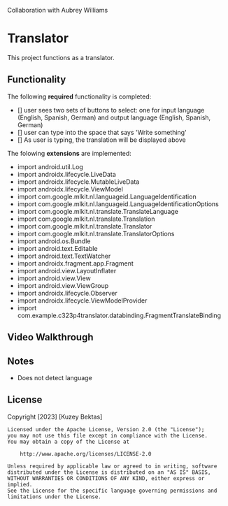 Collaboration with Aubrey Williams

# Translator
This project functions as a translator.

## Functionality 
The following **required** functionality is completed:
* [] user sees two sets of buttons to select: one for input language (English, Spanish, German) and output language (English, Spanish, German)
* [] user can type into the space that says 'Write something'
* [] As user is typing, the translation will be displayed above

The folowing **extensions** are implemented:
* import android.util.Log
* import androidx.lifecycle.LiveData
* import androidx.lifecycle.MutableLiveData
* import androidx.lifecycle.ViewModel
* import com.google.mlkit.nl.languageid.LanguageIdentification
* import com.google.mlkit.nl.languageid.LanguageIdentificationOptions
* import com.google.mlkit.nl.translate.TranslateLanguage
* import com.google.mlkit.nl.translate.Translation
* import com.google.mlkit.nl.translate.Translator
* import com.google.mlkit.nl.translate.TranslatorOptions
* import android.os.Bundle
* import android.text.Editable
* import android.text.TextWatcher
* import androidx.fragment.app.Fragment
* import android.view.LayoutInflater
* import android.view.View
* import android.view.ViewGroup
* import androidx.lifecycle.Observer
* import androidx.lifecycle.ViewModelProvider
* import com.example.c323p4translator.databinding.FragmentTranslateBinding
  
## Video Walkthrough 



## Notes
* Does not detect language

## License
Copyright [2023] [Kuzey Bektas]

    Licensed under the Apache License, Version 2.0 (the "License");
    you may not use this file except in compliance with the License.
    You may obtain a copy of the License at

        http://www.apache.org/licenses/LICENSE-2.0

    Unless required by applicable law or agreed to in writing, software
    distributed under the License is distributed on an "AS IS" BASIS,
    WITHOUT WARRANTIES OR CONDITIONS OF ANY KIND, either express or implied.
    See the License for the specific language governing permissions and
    limitations under the License.
